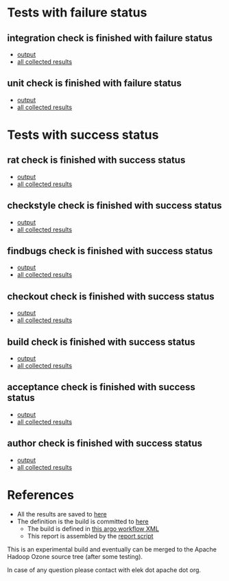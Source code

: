 # Tests with failure status

## integration check is finished with failure status

   * [output](https://raw.githubusercontent.com/elek/ozone-ci/master/byscane/byscane-nightly-20190912-94tlh/integration/output.log)
   * [all collected results](https://github.com/elek/ozone-ci/tree/master/byscane/byscane-nightly-20190912-94tlh/integration)


## unit check is finished with failure status

   * [output](https://raw.githubusercontent.com/elek/ozone-ci/master/byscane/byscane-nightly-20190912-94tlh/unit/output.log)
   * [all collected results](https://github.com/elek/ozone-ci/tree/master/byscane/byscane-nightly-20190912-94tlh/unit)



# Tests with success status

## rat check is finished with success status

   * [output](https://raw.githubusercontent.com/elek/ozone-ci/master/byscane/byscane-nightly-20190912-94tlh/rat/output.log)
   * [all collected results](https://github.com/elek/ozone-ci/tree/master/byscane/byscane-nightly-20190912-94tlh/rat)


## checkstyle check is finished with success status

   * [output](https://raw.githubusercontent.com/elek/ozone-ci/master/byscane/byscane-nightly-20190912-94tlh/checkstyle/output.log)
   * [all collected results](https://github.com/elek/ozone-ci/tree/master/byscane/byscane-nightly-20190912-94tlh/checkstyle)


## findbugs check is finished with success status

   * [output](https://raw.githubusercontent.com/elek/ozone-ci/master/byscane/byscane-nightly-20190912-94tlh/findbugs/output.log)
   * [all collected results](https://github.com/elek/ozone-ci/tree/master/byscane/byscane-nightly-20190912-94tlh/findbugs)


## checkout check is finished with success status

   * [output](https://raw.githubusercontent.com/elek/ozone-ci/master/byscane/byscane-nightly-20190912-94tlh/checkout/output.log)
   * [all collected results](https://github.com/elek/ozone-ci/tree/master/byscane/byscane-nightly-20190912-94tlh/checkout)


## build check is finished with success status

   * [output](https://raw.githubusercontent.com/elek/ozone-ci/master/byscane/byscane-nightly-20190912-94tlh/build/output.log)
   * [all collected results](https://github.com/elek/ozone-ci/tree/master/byscane/byscane-nightly-20190912-94tlh/build)


## acceptance check is finished with success status

   * [output](https://raw.githubusercontent.com/elek/ozone-ci/master/byscane/byscane-nightly-20190912-94tlh/acceptance/output.log)
   * [all collected results](https://github.com/elek/ozone-ci/tree/master/byscane/byscane-nightly-20190912-94tlh/acceptance)


## author check is finished with success status

   * [output](https://raw.githubusercontent.com/elek/ozone-ci/master/byscane/byscane-nightly-20190912-94tlh/author/output.log)
   * [all collected results](https://github.com/elek/ozone-ci/tree/master/byscane/byscane-nightly-20190912-94tlh/author)




# References

 * All the results are saved to [here](https://github.com/elek/ozone-ci/tree/master/byscane/byscane-nightly-20190912-94tlh/)
 * The definition is the build is committed to [here](https://github.com/elek/argo-ozone)
    * The build is defined in [this argo workflow XML](https://github.com/elek/argo-ozone/blob/master/ozone-build.yaml)
    * This report is assembled by the [report script](https://github.com/elek/argo-ozone/blob/master/scripts/report.sh)

This is an experimental build and eventually can be merged to the Apache Hadoop Ozone source tree (after some testing).

In case of any question please contact with elek dot apache dot org.
